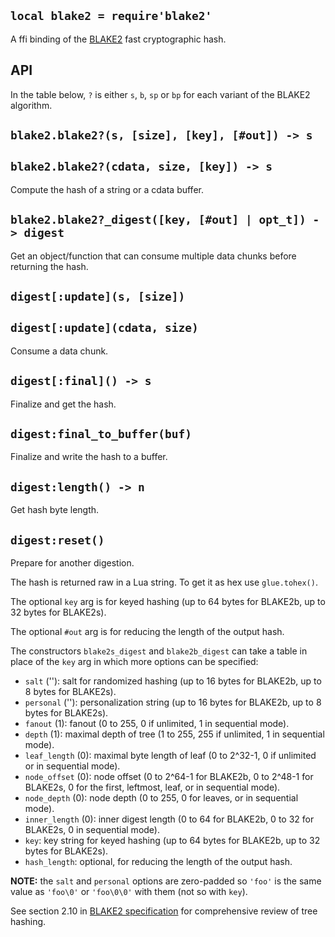 
## `local blake2 = require'blake2'`

A ffi binding of the [BLAKE2](https://blake2.net/) fast cryptographic hash.

## API

In the table below, `?` is either `s`, `b`, `sp` or `bp` for each variant
of the BLAKE2 algorithm.

## `blake2.blake2?(s, [size], [key], [#out]) -> s`
## `blake2.blake2?(cdata, size, [key]) -> s`

Compute the hash of a string or a cdata buffer.

## `blake2.blake2?_digest([key, [#out] | opt_t]) -> digest`

Get an object/function that can consume multiple data chunks before returning the hash.

## `digest[:update](s, [size])`
## `digest[:update](cdata, size)`

Consume a data chunk.

## `digest[:final]() -> s`

Finalize and get the hash.

## `digest:final_to_buffer(buf)`

Finalize and write the hash to a buffer.

## `digest:length() -> n`

Get hash byte length.

## `digest:reset()`

Prepare for another digestion.

The hash is returned raw in a Lua string. To get it as hex use `glue.tohex()`.

The optional `key` arg is for keyed hashing (up to 64 bytes for BLAKE2b,
up to 32 bytes for BLAKE2s).

The optional `#out` arg is for reducing the length of the output hash.

The constructors `blake2s_digest` and `blake2b_digest` can take a table
in place of the `key` arg in which more options can be specified:

* `salt` (''): salt for randomized hashing (up to 16 bytes for BLAKE2b, up to 8 bytes for BLAKE2s).
* `personal` (''): personalization string (up to 16 bytes for BLAKE2b, up to 8 bytes for BLAKE2s).
* `fanout` (1): fanout (0 to 255, 0 if unlimited, 1 in sequential mode).
* `depth` (1): maximal depth of tree (1 to 255, 255 if unlimited, 1 in sequential mode).
* `leaf_length` (0): maximal byte length of leaf (0 to 2^32-1, 0 if unlimited or in sequential mode).
* `node_offset` (0): node offset (0 to 2^64-1 for BLAKE2b, 0 to 2^48-1 for BLAKE2s,
   0 for the first, leftmost, leaf, or in sequential mode).
* `node_depth` (0): node depth (0 to 255, 0 for leaves, or in sequential mode).
* `inner_length` (0): inner digest length (0 to 64 for BLAKE2b, 0 to 32 for BLAKE2s, 0 in sequential mode).
* `key`: key string for keyed hashing (up to 64 bytes for BLAKE2b, up to 32 bytes for BLAKE2s).
* `hash_length`: optional, for reducing the length of the output hash.

__NOTE:__ the `salt` and `personal` options are zero-padded so `'foo'` is
the same value as `'foo\0'` or `'foo\0\0'` with them (not so with `key`).

See section 2.10 in [BLAKE2 specification](https://blake2.net/blake2_20130129.pdf)
for comprehensive review of tree hashing.

